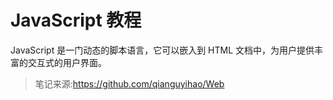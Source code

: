 # JavaScript 教程
JavaScript 是一门动态的脚本语言，它可以嵌入到 HTML 文档中，为用户提供丰富的交互式的用户界面。
> 笔记来源:https://github.com/qianguyihao/Web